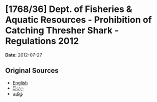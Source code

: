 # [1768/36] Dept. of Fisheries & Aquatic Resources - Prohibition of Catching Thresher Shark - Regulations 2012

**Date:** 2012-07-27

## Original Sources

- [English](https://documents.gov.lk/view/extra-gazettes/2012/7/1768-36_E.pdf)
- [සිංහල](https://documents.gov.lk/view/extra-gazettes/2012/7/1768-36_S.pdf)
- [தமிழ்](https://documents.gov.lk/view/extra-gazettes/2012/7/1768-36_T.pdf)
